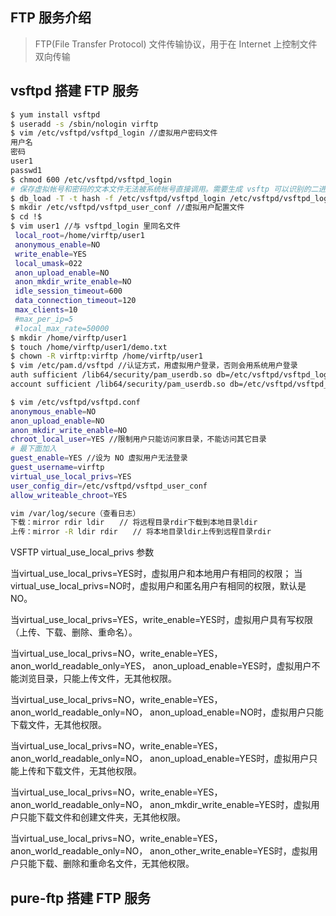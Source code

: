## FTP 服务介绍
> FTP(File Transfer Protocol) 文件传输协议，用于在 Internet 上控制文件双向传输

## vsftpd 搭建 FTP 服务
```bash
$ yum install vsftpd
$ useradd -s /sbin/nologin virftp
$ vim /etc/vsftpd/vsftpd_login //虚拟用户密码文件
用户名
密码
user1
passwd1
$ chmod 600 /etc/vsftpd/vsftpd_login
# 保存虚拟帐号和密码的文本文件无法被系统帐号直接调用。需要生成 vsftp 可以识别的二进制 db 的库文件，如果更改了 vsftpd_login 文件，需要重新执行此命令
$ db_load -T -t hash -f /etc/vsftpd/vsftpd_login /etc/vsftpd/vsftpd_login.db // -T 允许应用程序能够将文本文件转译载入数据库。-t 使用 hash 码加密
$ mkdir /etc/vsftpd/vsftpd_user_conf //虚拟用户配置文件
$ cd !$
$ vim user1 //与 vsftpd_login 里同名文件
 local_root=/home/virftp/user1
 anonymous_enable=NO
 write_enable=YES
 local_umask=022
 anon_upload_enable=NO
 anon_mkdir_write_enable=NO
 idle_session_timeout=600
 data_connection_timeout=120
 max_clients=10
 #max_per_ip=5
 #local_max_rate=50000
$ mkdir /home/virftp/user1
$ touch /home/virftp/user1/demo.txt
$ chown -R virftp:virftp /home/virftp/user1
$ vim /etc/pam.d/vsftpd //认证方式，用虚拟用户登录，否则会用系统用户登录
auth sufficient /lib64/security/pam_userdb.so db=/etc/vsftpd/vsftpd_login //上面 db_load 就和 pam_userdb.so（认证的模块）有关
account sufficient /lib64/security/pam_userdb.so db=/etc/vsftpd/vsftpd_login

$ vim /etc/vsftpd/vsftpd.conf
anonymous_enable=NO
anon_upload_enable=NO
anon_mkdir_write_enable=NO
chroot_local_user=YES //限制用户只能访问家目录，不能访问其它目录
# 最下面加入
guest_enable=YES //设为 NO 虚拟用户无法登录
guest_username=virftp
virtual_use_local_privs=YES
user_config_dir=/etc/vsftpd/vsftpd_user_conf
allow_writeable_chroot=YES

vim /var/log/secure（查看日志）
下载：mirror rdir ldir　　// 将远程目录rdir下载到本地目录ldir
上传：mirror -R ldir rdir　　// 将本地目录ldir上传到远程目录rdir
```

VSFTP virtual_use_local_privs 参数
 
当virtual_use_local_privs=YES时，虚拟用户和本地用户有相同的权限；
当virtual_use_local_privs=NO时，虚拟用户和匿名用户有相同的权限，默认是NO。
 
当virtual_use_local_privs=YES，write_enable=YES时，虚拟用户具有写权限（上传、下载、删除、重命名）。
 
当virtual_use_local_privs=NO，write_enable=YES，anon_world_readable_only=YES，
anon_upload_enable=YES时，虚拟用户不能浏览目录，只能上传文件，无其他权限。
 
当virtual_use_local_privs=NO，write_enable=YES，anon_world_readable_only=NO，
anon_upload_enable=NO时，虚拟用户只能下载文件，无其他权限。
 
当virtual_use_local_privs=NO，write_enable=YES，anon_world_readable_only=NO，
anon_upload_enable=YES时，虚拟用户只能上传和下载文件，无其他权限。
 
当virtual_use_local_privs=NO，write_enable=YES，anon_world_readable_only=NO，
anon_mkdir_write_enable=YES时，虚拟用户只能下载文件和创建文件夹，无其他权限。
 
当virtual_use_local_privs=NO，write_enable=YES，anon_world_readable_only=NO，
anon_other_write_enable=YES时，虚拟用户只能下载、删除和重命名文件，无其他权限。


## pure-ftp 搭建 FTP 服务


